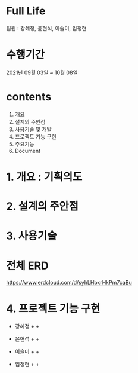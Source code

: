 # Full Life
팀원 : 강혜정, 윤현석, 이솔미, 임정현
# 수행기간
2021년 09월 03일 ~ 10월 08일
# contents
1. 개요
2. 설계의 주안점
3. 사용기술 및 개발
4. 프로젝트 기능 구현
5. 주요기능
6. Document
# 1. 개요 : 기획의도

# 2. 설계의 주안점

# 3. 사용기술

# 전체 ERD

https://www.erdcloud.com/d/syhLHbxrHkPm7caBu
# 4. 프로젝트 기능 구현  
+ 강혜정
  + 
  + 

+ 윤현석
  + 
  + 
  

+ 이솔미
  + 
  + 

+ 임정현
  + 
  +
 
